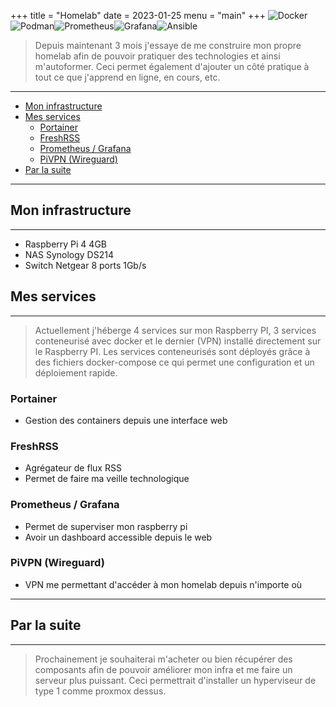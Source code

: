 +++
title = "Homelab"
date = 2023-01-25
menu = "main"
+++
![Docker](https://img.shields.io/badge/docker-%230db7ed.svg?style=for-the-badge&logo=docker&logoColor=white)![Podman](https://img.shields.io/badge/podman-%235835CC.svg?style=for-the-badge&logo=podman&logoColor=white)![Prometheus](https://img.shields.io/badge/Prometheus-E6522C?style=for-the-badge&logo=Prometheus&logoColor=white)![Grafana](https://img.shields.io/badge/grafana-%23F46800.svg?style=for-the-badge&logo=grafana&logoColor=white)![Ansible](https://img.shields.io/badge/ansible-%231A1918.svg?style=for-the-badge&logo=ansible&logoColor=white)
> Depuis maintenant 3 mois j'essaye de me construire mon propre homelab afin de pouvoir pratiquer des technologies et ainsi m'autoformer. Ceci permet également d'ajouter un côté pratique à tout ce que j'apprend en ligne, en cours, etc.

<!--more-->
---

- [Mon infrastructure](#mon-infrastructure)
- [Mes services](#mes-services)
  - [Portainer](#portainer)
  - [FreshRSS](#freshrss)
  - [Prometheus / Grafana](#prometheus--grafana)
  - [PiVPN (Wireguard)](#pivpn-wireguard)
- [Par la suite](#par-la-suite)

---

## Mon infrastructure

---

- Raspberry Pi 4 4GB
- NAS Synology DS214
- Switch Netgear 8 ports 1Gb/s

## Mes services

---

> Actuellement j'héberge 4 services sur mon Raspberry PI, 3 services conteneurisé avec docker et le dernier (VPN) installé directement sur le Raspberry PI. Les services conteneurisés sont déployés grâce à des fichiers docker-compose ce qui permet une configuration et un déploiement rapide.

### Portainer

- Gestion des containers depuis une interface web

### FreshRSS

- Agrégateur de flux RSS
- Permet de faire ma veille technologique

### Prometheus / Grafana

- Permet de superviser mon raspberry pi
- Avoir un dashboard accessible depuis le web

### PiVPN (Wireguard)

- VPN me permettant d'accéder à mon homelab depuis n'importe où

---

## Par la suite

---

> Prochainement je souhaiterai m'acheter ou bien récupérer des composants afin de pouvoir améliorer mon infra et me faire un serveur plus puissant. Ceci permettrait d'installer un hyperviseur de type 1 comme proxmox dessus.
